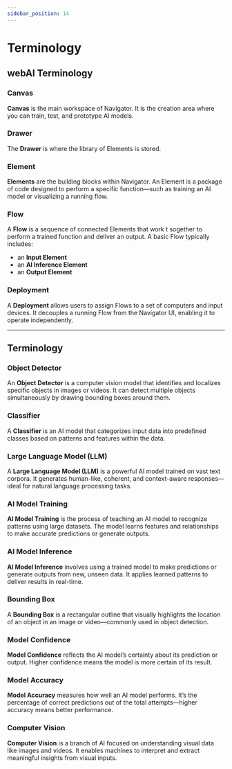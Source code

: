 ```yaml
---
sidebar_position: 14
---
```



# Terminology

## webAI Terminology

### Canvas
**Canvas** is the main workspace of Navigator. It is the creation area where you can train, test, and prototype AI models.

### Drawer
The **Drawer** is where the library of Elements is stored.

### Element
**Elements** are the building blocks within Navigator. An Element is a package of code designed to perform a specific function—such as training an AI model or visualizing a running flow.

### Flow
A **Flow** is a sequence of connected Elements that work t sogether to perform a trained function and deliver an output. A basic Flow typically includes:
- an **Input Element**
- an **AI Inference Element**
- an **Output Element**

### Deployment
A **Deployment** allows users to assign Flows to a set of computers and input devices. It decouples a running Flow from the Navigator UI, enabling it to operate independently.

---

## Terminology

### Object Detector
An **Object Detector** is a computer vision model that identifies and localizes specific objects in images or videos. It can detect multiple objects simultaneously by drawing bounding boxes around them.

### Classifier
A **Classifier** is an AI model that categorizes input data into predefined classes based on patterns and features within the data.

### Large Language Model (LLM)
A **Large Language Model (LLM)** is a powerful AI model trained on vast text corpora. It generates human-like, coherent, and context-aware responses—ideal for natural language processing tasks.

### AI Model Training
**AI Model Training** is the process of teaching an AI model to recognize patterns using large datasets. The model learns features and relationships to make accurate predictions or generate outputs.

### AI Model Inference
**AI Model Inference** involves using a trained model to make predictions or generate outputs from new, unseen data. It applies learned patterns to deliver results in real-time.

### Bounding Box
A **Bounding Box** is a rectangular outline that visually highlights the location of an object in an image or video—commonly used in object detection.

### Model Confidence
**Model Confidence** reflects the AI model’s certainty about its prediction or output. Higher confidence means the model is more certain of its result.

### Model Accuracy
**Model Accuracy** measures how well an AI model performs. It’s the percentage of correct predictions out of the total attempts—higher accuracy means better performance.

### Computer Vision
**Computer Vision** is a branch of AI focused on understanding visual data like images and videos. It enables machines to interpret and extract meaningful insights from visual inputs.